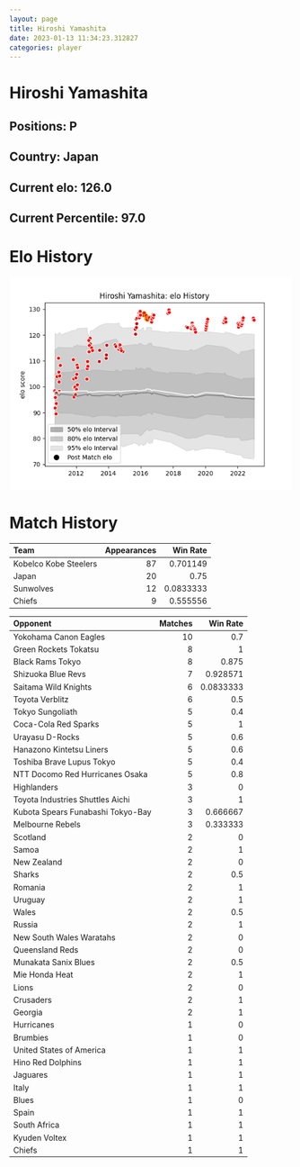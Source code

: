 ```yaml
---  
layout: page  
title: Hiroshi Yamashita  
date: 2023-01-13 11:34:23.312827  
categories: player  
---
```

# Hiroshi Yamashita

## Positions: P

## Country: Japan

## Current elo: 126.0

## Current Percentile: 97.0

# Elo History


![elo history](history_HiroshiYamashita.png)
# Match History


| Team                  |   Appearances |   Win Rate |
|:----------------------|--------------:|-----------:|
| Kobelco Kobe Steelers |            87 |  0.701149  |
| Japan                 |            20 |  0.75      |
| Sunwolves             |            12 |  0.0833333 |
| Chiefs                |             9 |  0.555556  |

| Opponent                          |   Matches |   Win Rate |
|:----------------------------------|----------:|-----------:|
| Yokohama Canon Eagles             |        10 |  0.7       |
| Green Rockets Tokatsu             |         8 |  1         |
| Black Rams Tokyo                  |         8 |  0.875     |
| Shizuoka Blue Revs                |         7 |  0.928571  |
| Saitama Wild Knights              |         6 |  0.0833333 |
| Toyota Verblitz                   |         6 |  0.5       |
| Tokyo Sungoliath                  |         5 |  0.4       |
| Coca-Cola Red Sparks              |         5 |  1         |
| Urayasu D-Rocks                   |         5 |  0.6       |
| Hanazono Kintetsu Liners          |         5 |  0.6       |
| Toshiba Brave Lupus Tokyo         |         5 |  0.4       |
| NTT Docomo Red Hurricanes Osaka   |         5 |  0.8       |
| Highlanders                       |         3 |  0         |
| Toyota Industries Shuttles Aichi  |         3 |  1         |
| Kubota Spears Funabashi Tokyo-Bay |         3 |  0.666667  |
| Melbourne Rebels                  |         3 |  0.333333  |
| Scotland                          |         2 |  0         |
| Samoa                             |         2 |  1         |
| New Zealand                       |         2 |  0         |
| Sharks                            |         2 |  0.5       |
| Romania                           |         2 |  1         |
| Uruguay                           |         2 |  1         |
| Wales                             |         2 |  0.5       |
| Russia                            |         2 |  1         |
| New South Wales Waratahs          |         2 |  0         |
| Queensland Reds                   |         2 |  0         |
| Munakata Sanix Blues              |         2 |  0.5       |
| Mie Honda Heat                    |         2 |  1         |
| Lions                             |         2 |  0         |
| Crusaders                         |         2 |  1         |
| Georgia                           |         2 |  1         |
| Hurricanes                        |         1 |  0         |
| Brumbies                          |         1 |  0         |
| United States of America          |         1 |  1         |
| Hino Red Dolphins                 |         1 |  1         |
| Jaguares                          |         1 |  1         |
| Italy                             |         1 |  1         |
| Blues                             |         1 |  0         |
| Spain                             |         1 |  1         |
| South Africa                      |         1 |  1         |
| Kyuden Voltex                     |         1 |  1         |
| Chiefs                            |         1 |  1         |